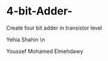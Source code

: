 # 4-bit-Adder-
Create four bit adder in transistor level

Yehia Shahin \n


Youssef Mohamed Elmehdawy
